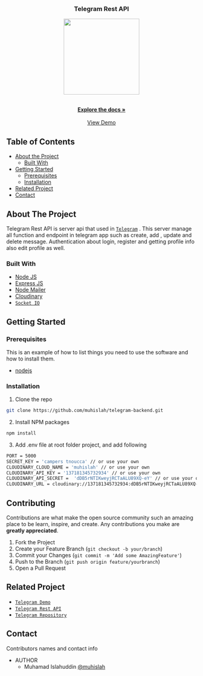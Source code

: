 <br />
<p align="center">

  <h3 align="center">Telegram Rest API</h3>
  <p align="center">
    <image align="center" width="200" src='./images/telegramrest.jpg' />
  </p>

  <p align="center">
    <br />
    <a href="https://github.com/muhislah/telegram-backend.git"><strong>Explore the docs »</strong></a>
    <br />
    <br />
    <a href="https://telegram-restapi.herokuapp.com">View Demo</a>
  </p>
</p>



<!-- TABLE OF CONTENTS -->
## Table of Contents

* [About the Project](#about-the-project)
  * [Built With](#built-with)
* [Getting Started](#getting-started)
  * [Prerequisites](#prerequisites)
  * [Installation](#installation)
* [Related Project](#related-project)
* [Contact](#contact)



<!-- ABOUT THE PROJECT -->
## About The Project


Telegram Rest API is server api that used in [`Telegram`](https://telegram-xi.vercel.app/) . This server manage all function and endpoint in telegram app such as create, add , update and delete message.  Authentication about login, register and getting profile info also edit profile as well.


### Built With

* [Node JS](https://nodejs.org/en/docs/)
* [Express JS](https://expressjs.com/)
* [Node Mailer](https://nodemailer.com/)
* [Cloudinary](https://cloudinary.com/)
* [`Socket IO`](https://socket.io/docs/v4/)


<!-- GETTING STARTED -->
## Getting Started

### Prerequisites

This is an example of how to list things you need to use the software and how to install them.

* [nodejs](https://nodejs.org/en/download/)

### Installation

1. Clone the repo
```sh
git clone https://github.com/muhislah/telegram-backend.git
```
2. Install NPM packages
```sh
npm install
```
3. Add .env file at root folder project, and add following
```sh
PORT = 5000
SECRET_KEY = 'campers tnoucca' // or use your own
CLOUDINARY_CLOUD_NAME = 'muhislah' // or use your own
CLOUDINARY_API_KEY = '137181345732934' // or use your own
CLOUDINARY_API_SECRET =  'dDB5rNTIKweyjRCTaALU89XQ-eY' // or use your own
CLOUDINARY_URL = cloudinary://137181345732934:dDB5rNTIKweyjRCTaALU89XQ-eY@muhislah // or use your own

```


<!-- CONTRIBUTING -->
## Contributing

Contributions are what make the open source community such an amazing place to be learn, inspire, and create. Any contributions you make are **greatly appreciated**.

1. Fork the Project
2. Create your Feature Branch (`git checkout -b your/branch`)
3. Commit your Changes (`git commit -m 'Add some AmazingFeature'`)
4. Push to the Branch (`git push origin feature/yourbranch`)
5. Open a Pull Request



<!-- RELATED PROJECT -->
## Related Project
* [`Telegram Demo`](https://telegram-xi.vercel.app/)
* [`Telegram Rest API`](https://telegram-restapi.herokuapp.com)
* [`Telegram Repository`](https://github.com/muhislah/telegram-frontend.git)


<!-- CONTACT -->
## Contact

Contributors names and contact info

* AUTHOR
  * Muhamad Islahuddin [@muhislah](https://github.com/muhislah)
